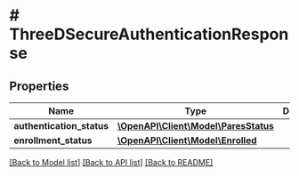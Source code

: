 # # ThreeDSecureAuthenticationResponse

## Properties

Name | Type | Description | Notes
------------ | ------------- | ------------- | -------------
**authentication_status** | [**\OpenAPI\Client\Model\ParesStatus**](ParesStatus.md) |  | [optional]
**enrollment_status** | [**\OpenAPI\Client\Model\Enrolled**](Enrolled.md) |  | [optional]

[[Back to Model list]](../../README.md#models) [[Back to API list]](../../README.md#endpoints) [[Back to README]](../../README.md)

